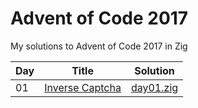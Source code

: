# Advent of Code 2017

My solutions to Advent of Code 2017 in Zig

| Day | Title                                                           | Solution                   |
| --- | --------------------------------------------------------------- | -------------------------- |
| 01  | [Inverse Captcha](https://adventofcode.com/2017/day/1)          | [day01.zig](src/day01.zig) |
